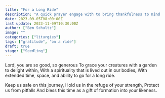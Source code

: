 ```yaml
---
title: "For a Long Ride"
description: "A quick prayer engage with to bring thankfulness to mind and ask for protection before going on a long ride."
date: 2023-09-05T08:00:00Z
last update: 2023-11-09T10:30:00Z
author: ["Ben Schultz"]
image: ""
categories: ["liturgies"]
tags: ["gratitude", "on a ride"]
draft: true
stage: ["Seedling"]
---
```


Lord, you are so good, so generous
To grace your creatures with a garden to delight within,
With a spirituality that is lived out in our bodies,
With extended time, space, and ability to go for a long ride.

Keep us safe on this journey,
Hold us in the refuge of your strength,
Protect us from pitfalls
And bless this time as a gift of formation into your likeness.
